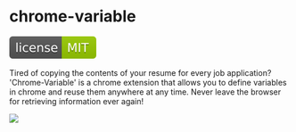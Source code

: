 # chrome-variable
![](license.svg)

Tired of copying the contents of your resume for every job application? 'Chrome-Variable' is a chrome extension that allows you to define variables in chrome and reuse them anywhere at any time. Never leave the browser for retrieving information ever again!

![](demo-2.gif)





